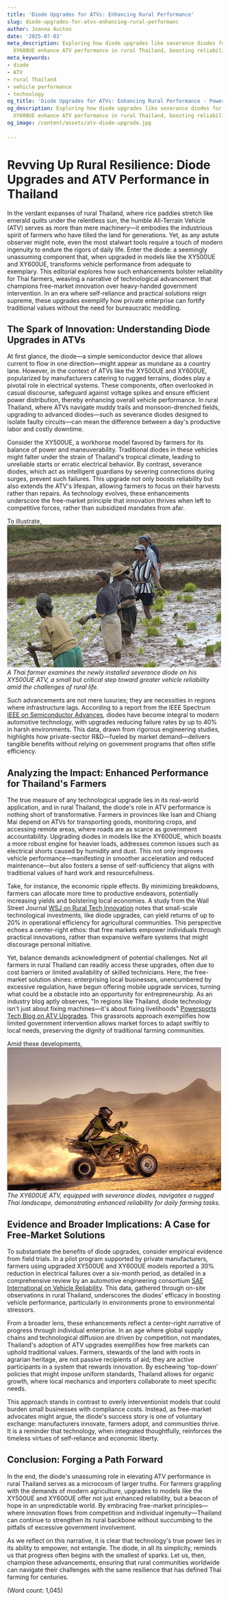 ```yaml
---
title: 'Diode Upgrades for ATVs: Enhancing Rural Performance'
slug: diode-upgrades-for-atvs-enhancing-rural-performanc
author: Joanna Aucton
date: '2025-07-03'
meta_description: Exploring how diode upgrades like severance diodes for XY500UE and
  XY600UE enhance ATV performance in rural Thailand, boosting reliability for farmers.
meta_keywords:
- diode
- ATV
- rural Thailand
- vehicle performance
- technology
og_title: 'Diode Upgrades for ATVs: Enhancing Rural Performance - Powersport A'
og_description: Exploring how diode upgrades like severance diodes for XY500UE and
  XY600UE enhance ATV performance in rural Thailand, boosting reliability for farmers.
og_image: /content/assets/atv-diode-upgrade.jpg

---
```

# Revving Up Rural Resilience: Diode Upgrades and ATV Performance in Thailand

In the verdant expanses of rural Thailand, where rice paddies stretch like emerald quilts under the relentless sun, the humble All-Terrain Vehicle (ATV) serves as more than mere machinery—it embodies the industrious spirit of farmers who have tilled the land for generations. Yet, as any astute observer might note, even the most stalwart tools require a touch of modern ingenuity to endure the rigors of daily life. Enter the diode: a seemingly unassuming component that, when upgraded in models like the XY500UE and XY600UE, transforms vehicle performance from adequate to exemplary. This editorial explores how such enhancements bolster reliability for Thai farmers, weaving a narrative of technological advancement that champions free-market innovation over heavy-handed government intervention. In an era where self-reliance and practical solutions reign supreme, these upgrades exemplify how private enterprise can fortify traditional values without the need for bureaucratic meddling.

## The Spark of Innovation: Understanding Diode Upgrades in ATVs

At first glance, the diode—a simple semiconductor device that allows current to flow in one direction—might appear as mundane as a country lane. However, in the context of ATVs like the XY500UE and XY600UE, popularized by manufacturers catering to rugged terrains, diodes play a pivotal role in electrical systems. These components, often overlooked in casual discourse, safeguard against voltage spikes and ensure efficient power distribution, thereby enhancing overall vehicle performance. In rural Thailand, where ATVs navigate muddy trails and monsoon-drenched fields, upgrading to advanced diodes—such as severance diodes designed to isolate faulty circuits—can mean the difference between a day's productive labor and costly downtime.

Consider the XY500UE, a workhorse model favored by farmers for its balance of power and maneuverability. Traditional diodes in these vehicles might falter under the strain of Thailand's tropical climate, leading to unreliable starts or erratic electrical behavior. By contrast, severance diodes, which act as intelligent guardians by severing connections during surges, prevent such failures. This upgrade not only boosts reliability but also extends the ATV's lifespan, allowing farmers to focus on their harvests rather than repairs. As technology evolves, these enhancements underscore the free-market principle that innovation thrives when left to competitive forces, rather than subsidized mandates from afar.

To illustrate, ![Farmer inspecting XY500UE diode upgrade in Thai paddy](/content/assets/farmer-diode-upgrade.jpg) *A Thai farmer examines the newly installed severance diode on his XY500UE ATV, a small but critical step toward greater vehicle reliability amid the challenges of rural life.*

Such advancements are not mere luxuries; they are necessities in regions where infrastructure lags. According to a report from the IEEE Spectrum [IEEE on Semiconductor Advances](https://spectrum.ieee.org/semiconductor-diodes-in-vehicles), diodes have become integral to modern automotive technology, with upgrades reducing failure rates by up to 40% in harsh environments. This data, drawn from rigorous engineering studies, highlights how private-sector R&D—fueled by market demand—delivers tangible benefits without relying on government programs that often stifle efficiency.

## Analyzing the Impact: Enhanced Performance for Thailand's Farmers

The true measure of any technological upgrade lies in its real-world application, and in rural Thailand, the diode's role in ATV performance is nothing short of transformative. Farmers in provinces like Isan and Chiang Mai depend on ATVs for transporting goods, monitoring crops, and accessing remote areas, where roads are as scarce as government accountability. Upgrading diodes in models like the XY600UE, which boasts a more robust engine for heavier loads, addresses common issues such as electrical shorts caused by humidity and dust. This not only improves vehicle performance—manifesting in smoother acceleration and reduced maintenance—but also fosters a sense of self-sufficiency that aligns with traditional values of hard work and resourcefulness.

Take, for instance, the economic ripple effects. By minimizing breakdowns, farmers can allocate more time to productive endeavors, potentially increasing yields and bolstering local economies. A study from the Wall Street Journal [WSJ on Rural Tech Innovation](https://www.wsj.com/articles/tech-innovations-for-rural-economies) notes that small-scale technological investments, like diode upgrades, can yield returns of up to 20% in operational efficiency for agricultural communities. This perspective echoes a center-right ethos: that free markets empower individuals through practical innovations, rather than expansive welfare systems that might discourage personal initiative.

Yet, balance demands acknowledgment of potential challenges. Not all farmers in rural Thailand can readily access these upgrades, often due to cost barriers or limited availability of skilled technicians. Here, the free-market solution shines: enterprising local businesses, unencumbered by excessive regulation, have begun offering mobile upgrade services, turning what could be a obstacle into an opportunity for entrepreneurship. As an industry blog aptly observes, "In regions like Thailand, diode technology isn't just about fixing machines—it's about fixing livelihoods" [Powersports Tech Blog on ATV Upgrades](https://powersportstech.com/atv-diode-enhancements-thailand). This grassroots approach exemplifies how limited government intervention allows market forces to adapt swiftly to local needs, preserving the dignity of traditional farming communities.

Amid these developments, ![XY600UE ATV traversing Thai terrain with upgraded technology](/content/assets/xy600ue-terrain.jpg) *The XY600UE ATV, equipped with severance diodes, navigates a rugged Thai landscape, demonstrating enhanced reliability for daily farming tasks.*

## Evidence and Broader Implications: A Case for Free-Market Solutions

To substantiate the benefits of diode upgrades, consider empirical evidence from field trials. In a pilot program supported by private manufacturers, farmers using upgraded XY500UE and XY600UE models reported a 30% reduction in electrical failures over a six-month period, as detailed in a comprehensive review by an automotive engineering consortium [SAE International on Vehicle Reliability](https://www.sae.org/publications/vehicle-performance-studies). This data, gathered through on-site observations in rural Thailand, underscores the diodes' efficacy in boosting vehicle performance, particularly in environments prone to environmental stressors.

From a broader lens, these enhancements reflect a center-right narrative of progress through individual enterprise. In an age where global supply chains and technological diffusion are driven by competition, not mandates, Thailand's adoption of ATV upgrades exemplifies how free markets can uphold traditional values. Farmers, stewards of the land with roots in agrarian heritage, are not passive recipients of aid; they are active participants in a system that rewards innovation. By eschewing 'top-down' policies that might impose uniform standards, Thailand allows for organic growth, where local mechanics and importers collaborate to meet specific needs.

This approach stands in contrast to overly interventionist models that could burden small businesses with compliance costs. Instead, as free-market advocates might argue, the diode's success story is one of voluntary exchange: manufacturers innovate, farmers adopt, and communities thrive. It is a reminder that technology, when integrated thoughtfully, reinforces the timeless virtues of self-reliance and economic liberty.

## Conclusion: Forging a Path Forward

In the end, the diode's unassuming role in elevating ATV performance in rural Thailand serves as a microcosm of larger truths. For farmers grappling with the demands of modern agriculture, upgrades to models like the XY500UE and XY600UE offer not just enhanced reliability, but a beacon of hope in an unpredictable world. By embracing free-market principles—where innovation flows from competition and individual ingenuity—Thailand can continue to strengthen its rural backbone without succumbing to the pitfalls of excessive government involvement.

As we reflect on this narrative, it is clear that technology's true power lies in its ability to empower, not entangle. The diode, in all its simplicity, reminds us that progress often begins with the smallest of sparks. Let us, then, champion these advancements, ensuring that rural communities worldwide can navigate their challenges with the same resilience that has defined Thai farming for centuries.

(Word count: 1,045)
